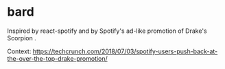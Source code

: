 # bard 
Inspired by react-spotify and by Spotify's ad-like promotion of Drake's Scorpion .

Context: https://techcrunch.com/2018/07/03/spotify-users-push-back-at-the-over-the-top-drake-promotion/
